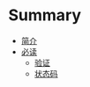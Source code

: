 # Summary
- [简介](README.md)
- [必读](read/index.md)
  - [验证](read/auth.md)
  - [状态码](read/status_code.md)